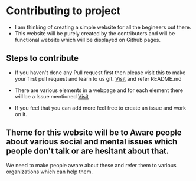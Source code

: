 # Contributing to project

* I am thinking of creating a simple website for all the begineers out there.
* This website will be purely created by the contributers and will be functional website which will be displayed on Github pages.

## Steps to contribute

* If you haven't done any Pull request first then please visit this to make your first pull request and learn to us git. [Visit](https://github.com/divayg/First_Contribution) and refer README.md

* There are various elements in a webpage and for each element there will be a Issue mentioned [Visit](https://github.com/divayg/First_Contribution/issues)

* If you feel that you can add more feel free to create an issue and work on it.

## Theme for this website will be to Aware people about various social and mental issues which people don't talk or are hesitant about that.

We need to make people aware about these and refer them to various organizations which can help them.